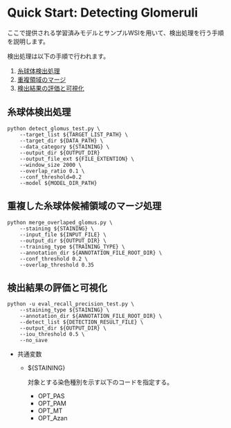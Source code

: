 # Quick Start: Detecting Glomeruli
  ここで提供される学習済みモデルとサンプルWSIを用いて、検出処理を行う手順を説明します。

  検出処理は以下の手順で行われます。

  1. [糸球体検出処理](#detection)
  2. [重複領域のマージ](#merge)
  3. [検出結果の評価と可視化](#visualize)

## <a name='detection'>糸球体検出処理</a>

  ```
  python detect_glomus_test.py \
      --target_list ${TARGET_LIST_PATH} \
      --target_dir ${DATA_PATH} \
      --data_category ${STAINING} \
      --output_dir ${OUTPUT_DIR}
      --output_file_ext ${FILE_EXTENTION} \
      --window_size 2000 \
      --overlap_ratio 0.1 \
      --conf_threshold=0.2
      --model ${MODEL_DIR_PATH}
  ```

## <a name='merge'>重複した糸球体候補領域のマージ処理</a>

  ```
  python merge_overlaped_glomus.py \
      --staining ${STAINING} \
      --input_file ${INPUT_FILE} \
      --output_dir ${OUTPUT_DIR} \
      --training_type ${TRAINING_TYPE} \
      --annotation_dir ${ANNOTATION_FILE_ROOT_DIR} \
      --conf_threshold 0.2 \
      --overlap_threshold 0.35
  ```

## <a name='visualize'>検出結果の評価と可視化</a>

  ```
  python -u eval_recall_precision_test.py \
      --staining_type ${STAINING} \
      --annotation_dir ${ANNOTATION_FILE_ROOT_DIR} \
      --detect_list ${DETECTION_RESULT_FILE} \
      --output_dir ${OUTPUT_DIR} \
      --iou_threshold 0.5 \
      --no_save
  ```

  * 共通変数
    * ${STAINING}

      対象とする染色種別を示す以下のコードを指定する。

      * OPT_PAS
      * OPT_PAM
      * OPT_MT
      * OPT_Azan